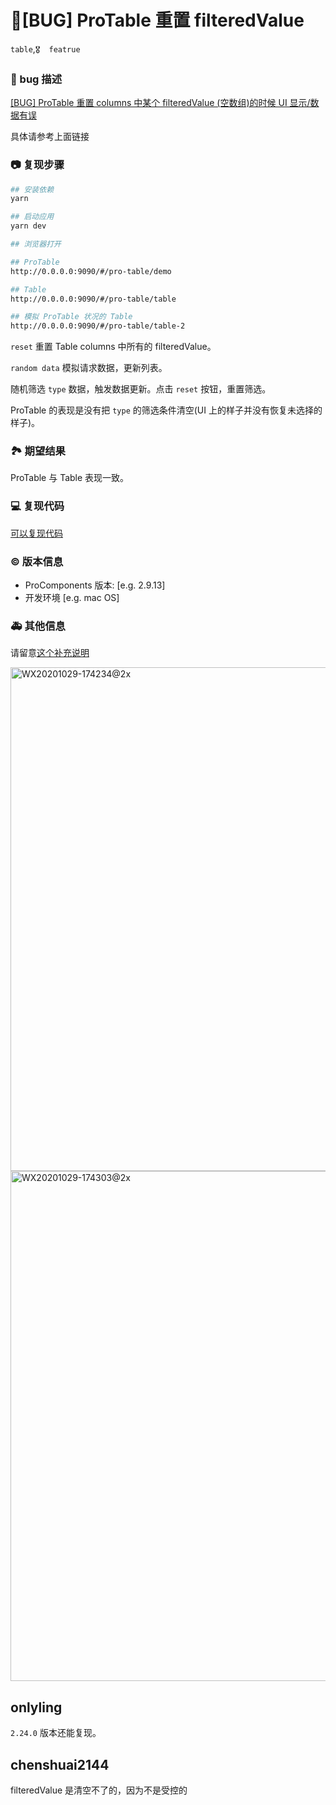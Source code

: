 # 🐛[BUG] ProTable 重置 filteredValue

`table`,`🎖️  featrue`

### 🐛 bug 描述

[[BUG] ProTable 重置 columns 中某个 filteredValue (空数组)的时候 UI 显示/数据有误](https://github.com/ant-design/pro-components/issues/682)

具体请参考上面链接

### 📷 复现步骤

```bash
## 安装依赖
yarn

## 启动应用
yarn dev

## 浏览器打开

## ProTable
http://0.0.0.0:9090/#/pro-table/demo

## Table
http://0.0.0.0:9090/#/pro-table/table

## 模拟 ProTable 状况的 Table
http://0.0.0.0:9090/#/pro-table/table-2
```

`reset` 重置 Table columns 中所有的 filteredValue。

`random data` 模拟请求数据，更新列表。

随机筛选 `type` 数据，触发数据更新。点击 `reset` 按钮，重置筛选。

ProTable 的表现是没有把 `type` 的筛选条件清空(UI 上的样子并没有恢复未选择的样子)。

### 🏞 期望结果

ProTable 与 Table 表现一致。

### 💻 复现代码

[可以复现代码](https://github.com/onlyling/react-base)

### © 版本信息

- ProComponents 版本: [e.g. 2.9.13]
- 开发环境 [e.g. mac OS]

### 🚑 其他信息

请留意[这个补充说明](https://github.com/ant-design/pro-components/issues/682#issuecomment-708110859)

<img width="806" alt="WX20201029-174234@2x" src="https://user-images.githubusercontent.com/9999765/97551716-4ab25e80-1a0e-11eb-819a-95dfc5bce3b0.png">

<img width="816" alt="WX20201029-174303@2x" src="https://user-images.githubusercontent.com/9999765/97551763-569e2080-1a0e-11eb-8d71-277ba0418b70.png">

## onlyling

`2.24.0` 版本还能复现。

## chenshuai2144

filteredValue 是清空不了的，因为不是受控的
